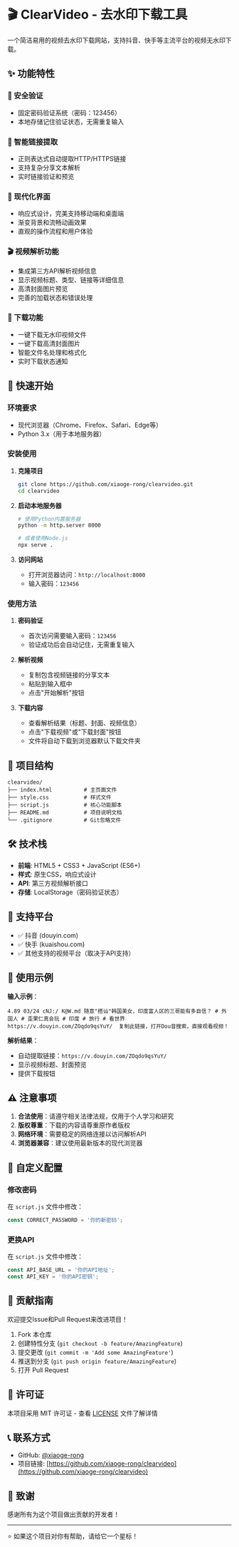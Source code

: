 # 🎬 ClearVideo - 去水印下载工具

一个简洁易用的视频去水印下载网站，支持抖音、快手等主流平台的视频无水印下载。

## ✨ 功能特性

### 🔐 安全验证
- 固定密码验证系统（密码：123456）
- 本地存储记住验证状态，无需重复输入

### 🔗 智能链接提取
- 正则表达式自动提取HTTP/HTTPS链接
- 支持复杂分享文本解析
- 实时链接验证和预览

### 📱 现代化界面
- 响应式设计，完美支持移动端和桌面端
- 渐变背景和流畅动画效果
- 直观的操作流程和用户体验

### 🎬 视频解析功能
- 集成第三方API解析视频信息
- 显示视频标题、类型、链接等详细信息
- 高清封面图片预览
- 完善的加载状态和错误处理

### 💾 下载功能
- 一键下载无水印视频文件
- 一键下载高清封面图片
- 智能文件名处理和格式化
- 实时下载状态通知

## 🚀 快速开始

### 环境要求
- 现代浏览器（Chrome、Firefox、Safari、Edge等）
- Python 3.x（用于本地服务器）

### 安装使用

1. **克隆项目**
   ```bash
   git clone https://github.com/xiaoge-rong/clearvideo.git
   cd clearvideo
   ```

2. **启动本地服务器**
   ```bash
   # 使用Python内置服务器
   python -m http.server 8000
   
   # 或者使用Node.js
   npx serve .
   ```

3. **访问网站**
   - 打开浏览器访问：`http://localhost:8000`
   - 输入密码：`123456`

### 使用方法

1. **密码验证**
   - 首次访问需要输入密码：`123456`
   - 验证成功后会自动记住，无需重复输入

2. **解析视频**
   - 复制包含视频链接的分享文本
   - 粘贴到输入框中
   - 点击"开始解析"按钮

3. **下载内容**
   - 查看解析结果（标题、封面、视频信息）
   - 点击"下载视频"或"下载封面"按钮
   - 文件将自动下载到浏览器默认下载文件夹

## 📁 项目结构

```
clearvideo/
├── index.html          # 主页面文件
├── style.css           # 样式文件
├── script.js           # 核心功能脚本
├── README.md           # 项目说明文档
└── .gitignore          # Git忽略文件
```

## 🛠️ 技术栈

- **前端**: HTML5 + CSS3 + JavaScript (ES6+)
- **样式**: 原生CSS，响应式设计
- **API**: 第三方视频解析接口
- **存储**: LocalStorage（密码验证状态）

## 🎯 支持平台

- ✅ 抖音 (douyin.com)
- ✅ 快手 (kuaishou.com)
- ✅ 其他支持的视频平台（取决于API支持）

## 📝 使用示例

**输入示例**：
```
4.89 03/24 cNJ:/ K@W.md 随意"搭讪"韩国美女，印度富人区的三哥能有多自信？ # 外国人 # 歪果仁真会玩 # 印度 # 旅行 # 看世界  https://v.douyin.com/ZOqdo9qsYuY/  复制此链接，打开Dou音搜索，直接观看视频！
```

**解析结果**：
- 自动提取链接：`https://v.douyin.com/ZOqdo9qsYuY/`
- 显示视频标题、封面预览
- 提供下载按钮

## ⚠️ 注意事项

1. **合法使用**：请遵守相关法律法规，仅用于个人学习和研究
2. **版权尊重**：下载的内容请尊重原作者版权
3. **网络环境**：需要稳定的网络连接以访问解析API
4. **浏览器兼容**：建议使用最新版本的现代浏览器

## 🔧 自定义配置

### 修改密码
在 `script.js` 文件中修改：
```javascript
const CORRECT_PASSWORD = '你的新密码';
```

### 更换API
在 `script.js` 文件中修改：
```javascript
const API_BASE_URL = '你的API地址';
const API_KEY = '你的API密钥';
```

## 🤝 贡献指南

欢迎提交Issue和Pull Request来改进项目！

1. Fork 本仓库
2. 创建特性分支 (`git checkout -b feature/AmazingFeature`)
3. 提交更改 (`git commit -m 'Add some AmazingFeature'`)
4. 推送到分支 (`git push origin feature/AmazingFeature`)
5. 打开 Pull Request

## 📄 许可证

本项目采用 MIT 许可证 - 查看 [LICENSE](LICENSE) 文件了解详情

## 📞 联系方式

- GitHub: [@xiaoge-rong](https://github.com/xiaoge-rong)
- 项目链接: [https://github.com/xiaoge-rong/clearvideo](https://github.com/xiaoge-rong/clearvideo)

## 🙏 致谢

感谢所有为这个项目做出贡献的开发者！

---

⭐ 如果这个项目对你有帮助，请给它一个星标！